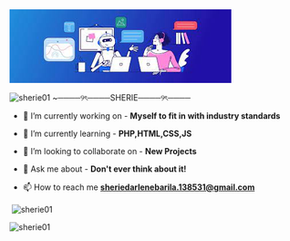 <img alt="Programming" src="images.jfif">
 
<img src="https://komarev.com/ghpvc/?username=sherie01&label=Profile%20views&color=0e75b6&style=flat" alt="sherie01" /> ~────୨ৎ────SHERIE────୨ৎ────

- 🔭 I’m currently working on - **Myself to fit in with industry standards**

- 🌱 I’m currently learning - **PHP,HTML,CSS,JS**

- 👯 I’m looking to collaborate on - **New Projects**

- 💬 Ask me about - **Don't ever think about it!**

- 📫 How to reach me **sheriedarlenebarila.138531@gmail.com** <br>
<p>&nbsp;<img align="center" src="https://github-readme-stats.vercel.app/api?username=sherie01&show_icons=true&locale=en" alt="sherie01" /></p>
<p><img align="left" src="https://github-readme-stats.vercel.app/api/top-langs?username=sherie01&show_icons=true&locale=en&layout=compact" alt="sherie01" /></p> 
